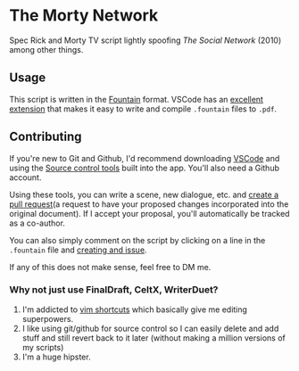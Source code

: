 # The Morty Network

Spec Rick and Morty TV script lightly spoofing _The Social Network_ (2010) among other things.

## Usage

This script is written in the [Fountain](https://fountain.io/) format. VSCode has an [excellent extension](https://marketplace.visualstudio.com/items?itemName=piersdeseilligny.betterfountain) that makes it easy to write and compile `.fountain` files to `.pdf`.

## Contributing

If you're new to Git and Github, I'd recommend downloading [VSCode](https://code.visualstudio.com/) and using the [Source control tools](https://code.visualstudio.com/docs/sourcecontrol/overview) built into the app. You'll also need a Github account.

Using these tools, you can write a scene, new dialogue, etc. and [create a pull request](https://levelup.gitconnected.com/how-to-create-a-pull-request-on-github-using-vs-code-f03db28308c4)(a request to have your proposed changes incorporated into the original document). If I accept your proposal, you'll automatically be tracked as a co-author.

You can also simply comment on the script by clicking on a line in the `.fountain` file and [creating and issue](https://docs.github.com/en/issues/tracking-your-work-with-issues/creating-an-issue).

If any of this does not make sense, feel free to DM me.

### Why not just use FinalDraft, CeltX, WriterDuet? 

1) I'm addicted to [vim shortcuts](https://www.youtube.com/watch?v=bR5bZriaOVU&ab_channel=Linode) which basically give me editing superpowers.
2) I like using git/github for source control so I can easily delete and add stuff and still revert back to it later (without making a million versions of my scripts)
3) I'm a huge hipster.
